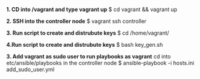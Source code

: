 
**1. CD into /vagrant and type vagrant up**
    $ cd vagrant && vagrant up 

**2. SSH into the controller node**
    $ vagrant ssh controller   
    
**3. Run script to create and distrubute keys**
    $ cd /home/vagrant/       

  **4.Run script to create and distrubute keys**
    $ bash key_gen.sh           

 
 
**3. Add vagrant as sudo user to run playbooks as vagrant**
   cd into etc/ansible/playbooks in the controller node
   $ ansible-playbook -i hosts.ini add_sudo_user.yml
